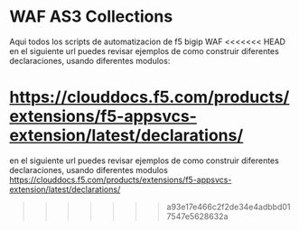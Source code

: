 # WAF AS3 Collections
Aqui todos los scripts de automatizacion de f5 bigip WAF
<<<<<<< HEAD
en el siguiente url puedes revisar ejemplos de como construir diferentes declaraciones, usando diferentes modulos:

https://clouddocs.f5.com/products/extensions/f5-appsvcs-extension/latest/declarations/
=======
en el siguiente url puedes revisar ejemplos de como construir diferentes declaraciones, usando diferentes modulos
https://clouddocs.f5.com/products/extensions/f5-appsvcs-extension/latest/declarations/
>>>>>>> a93e17e466c2f2de34e4adbbd017547e5628632a
